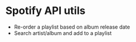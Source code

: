 # Spotify API utils

- Re-order a playlist based on album release date
- Search artist/album and add to a playlist
